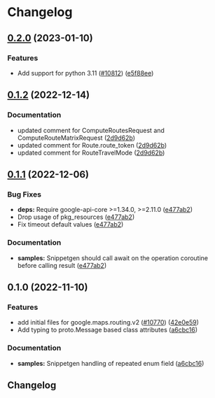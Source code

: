 # Changelog

## [0.2.0](https://github.com/googleapis/google-cloud-python/compare/google-maps-routing-v0.1.2...google-maps-routing-v0.2.0) (2023-01-10)


### Features

* Add support for python 3.11 ([#10812](https://github.com/googleapis/google-cloud-python/issues/10812)) ([e5f88ee](https://github.com/googleapis/google-cloud-python/commit/e5f88eebd47c677850d61ddc3774532723f5505e))

## [0.1.2](https://github.com/googleapis/google-cloud-python/compare/google-maps-routing-v0.1.1...google-maps-routing-v0.1.2) (2022-12-14)


### Documentation

* updated comment for ComputeRoutesRequest and ComputeRouteMatrixRequest ([2d9d62b](https://github.com/googleapis/google-cloud-python/commit/2d9d62b948c985cd0afac7bea0447f57e4b6ab69))
* updated comment for Route.route_token ([2d9d62b](https://github.com/googleapis/google-cloud-python/commit/2d9d62b948c985cd0afac7bea0447f57e4b6ab69))
* updated comment for RouteTravelMode ([2d9d62b](https://github.com/googleapis/google-cloud-python/commit/2d9d62b948c985cd0afac7bea0447f57e4b6ab69))

## [0.1.1](https://github.com/googleapis/google-cloud-python/compare/google-maps-routing-v0.1.0...google-maps-routing-v0.1.1) (2022-12-06)


### Bug Fixes

* **deps:** Require google-api-core &gt;=1.34.0, >=2.11.0  ([e477ab2](https://github.com/googleapis/google-cloud-python/commit/e477ab2581f44b540051dd201b9f543a30044833))
* Drop usage of pkg_resources ([e477ab2](https://github.com/googleapis/google-cloud-python/commit/e477ab2581f44b540051dd201b9f543a30044833))
* Fix timeout default values ([e477ab2](https://github.com/googleapis/google-cloud-python/commit/e477ab2581f44b540051dd201b9f543a30044833))


### Documentation

* **samples:** Snippetgen should call await on the operation coroutine before calling result ([e477ab2](https://github.com/googleapis/google-cloud-python/commit/e477ab2581f44b540051dd201b9f543a30044833))

## 0.1.0 (2022-11-10)


### Features

* add initial files for google.maps.routing.v2 ([#10770](https://github.com/googleapis/google-cloud-python/issues/10770)) ([42e0e59](https://github.com/googleapis/google-cloud-python/commit/42e0e594a8dd2ff06abc92111b537ee9271046e5))
* Add typing to proto.Message based class attributes ([a6cbc16](https://github.com/googleapis/google-cloud-python/commit/a6cbc167835880f9fe31b4030ec5fba69e35b383))


### Documentation

* **samples:** Snippetgen handling of repeated enum field ([a6cbc16](https://github.com/googleapis/google-cloud-python/commit/a6cbc167835880f9fe31b4030ec5fba69e35b383))

## Changelog
